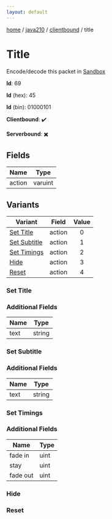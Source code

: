```yaml
---
layout: default
---
```


[home](/)  /  [java210](/protocol/java210)  /  [clientbound](/protocol/java210/clientbound)  /  title

# Title

Encode/decode this packet in [Sandbox](../../../sandbox/java210#Clientbound.Title)

**Id**: 69

**Id** (hex): 45

**Id** (bin): 01000101

**Clientbound**: ✔️

**Serverbound**: ✖️

## Fields

Name | Type
---|---
action | varuint

## Variants

Variant | Field | Value
---|---|:---:
[Set Title](#set_title) | action | 0
[Set Subtitle](#set_subtitle) | action | 1
[Set Timings](#set_timings) | action | 2
[Hide](#hide) | action | 3
[Reset](#reset) | action | 4

### Set Title

### Additional Fields

Name | Type
---|---
text | string

### Set Subtitle

### Additional Fields

Name | Type
---|---
text | string

### Set Timings

### Additional Fields

Name | Type
---|---
fade in | uint
stay | uint
fade out | uint

### Hide

### Reset
